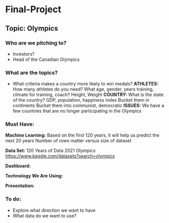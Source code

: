 # Final-Project

## Topic: Olympics

### Who are we pitching to?
- Investors?
- Head of the Canadian Olympics 

### What are the topics?
- What criteria makes a country more likely to win medals?
**ATHLETES:**
How many athletes do you need? 
What age, gender, years training, climate for training, coach?
Height, Weight
**COUNTRY:**
What is the state of the country? GDP, population, happiness index
Bucket them in continents 
Bucket them into communist, democratic
**ISSUES:**
We have a few countries that are no longer participating in the Olympics

### Must Have: 
**Machine Learning:**
Based on the first 120 years, it will help us predict the next 20 years
Number of rows matter versus size of dataset

**Data Set:**
120 Years of Data
2021 Olympics
https://www.kaggle.com/datasets?search=olympics

**Dashboard:**

**Technology We Are Using:**

**Presentation:**

### To do:
- Explore what direction we want to have
- What data do we want to use?
